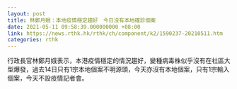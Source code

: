 ```yaml
---
layout: post
title: 林鄭月娥：本地疫情穩定趨好　今日沒有本地確診個案
date: 2021-05-11 09:58:39.000000000 +08:00
link: https://news.rthk.hk/rthk/ch/component/k2/1590237-20210511.htm
categories: rthk
---
```


行政長官林鄭月娥表示，本港疫情穩定的情況趨好，變種病毒株似乎沒有在社區大型爆發，過去14日只有1宗本地個案不明源頭，今天亦沒有本地個案，只有1宗輸入個案，今天不設疫情記者會。
